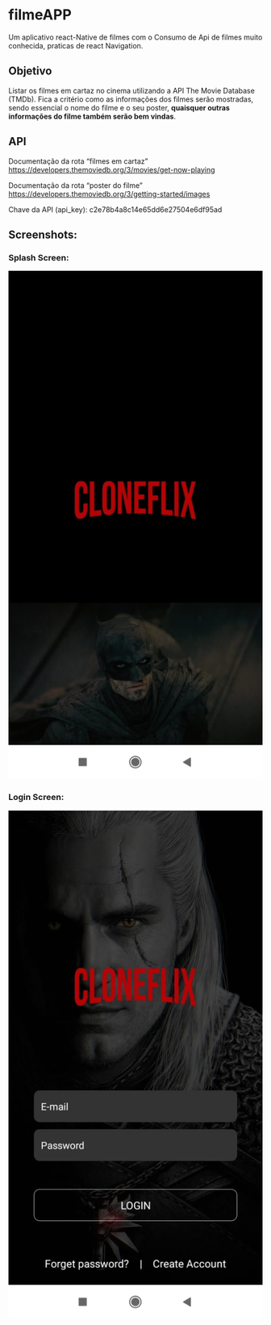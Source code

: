 # filmeAPP
Um aplicativo react-Native de filmes com o Consumo de Api de filmes muito conhecida, praticas de react Navigation.

## Objetivo

Listar os filmes em cartaz no cinema utilizando a API The Movie Database (TMDb). Fica a critério como as informações dos filmes serão mostradas, sendo essencial o nome do filme e o seu poster, **quaisquer outras informações do filme também serão bem vindas**.

## API 

Documentação da rota “filmes em cartaz”
https://developers.themoviedb.org/3/movies/get-now-playing

Documentação da rota “poster do filme”
https://developers.themoviedb.org/3/getting-started/images

Chave da API (api_key): c2e78b4a8c14e65dd6e27504e6df95ad

## Screenshots:
### Splash Screen:
![](https://raw.githubusercontent.com/Mecbossdev/filmeAPP/master/src/assents/Splash.jpeg)

### Login Screen:
![](https://github.com/Mecbossdev/filmeAPP/blob/master/src/assents/loginUser.jpeg)
